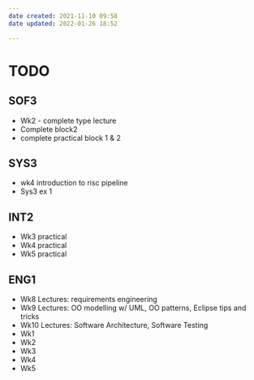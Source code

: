 ```yaml
---
date created: 2021-11-10 09:58
date updated: 2022-01-26 18:52

---
```


# TODO

## SOF3

- Wk2 - complete type lecture
- Complete block2
- complete practical block 1 & 2

## SYS3

 - wk4 introduction to risc pipeline 
 - Sys3 ex 1

## INT2

- Wk3 practical
- Wk4 practical
- Wk5 practical

## ENG1

- Wk8 Lectures: requirements engineering
- Wk9 Lectures: OO modelling w/ UML, OO patterns, Eclipse tips and tricks
- Wk10 Lectures: Software Architecture, Software Testing
- Wk1
- Wk2
- Wk3
- Wk4
- Wk5
